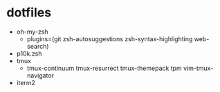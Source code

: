 # dotfiles

- oh-my-zsh
  - plugins=(git zsh-autosuggestions zsh-syntax-highlighting web-search)
- p10k.zsh
- tmux
  - tmux-continuum  tmux-resurrect  tmux-themepack  tpm  vim-tmux-navigator
- iterm2

